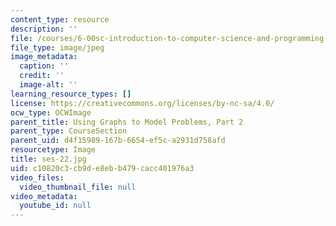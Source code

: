 ```yaml
---
content_type: resource
description: ''
file: /courses/6-00sc-introduction-to-computer-science-and-programming-spring-2011/c10820c3cb9de8ebb479cacc401976a3_ses-22.jpg
file_type: image/jpeg
image_metadata:
  caption: ''
  credit: ''
  image-alt: ''
learning_resource_types: []
license: https://creativecommons.org/licenses/by-nc-sa/4.0/
ocw_type: OCWImage
parent_title: Using Graphs to Model Problems, Part 2
parent_type: CourseSection
parent_uid: d4f15989-167b-6654-ef5c-a2931d758afd
resourcetype: Image
title: ses-22.jpg
uid: c10820c3-cb9d-e8eb-b479-cacc401976a3
video_files:
  video_thumbnail_file: null
video_metadata:
  youtube_id: null
---
```

